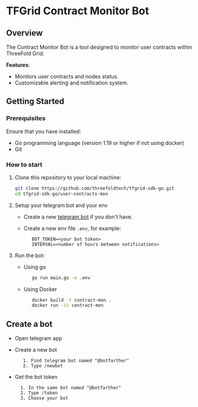 # TFGrid Contract Monitor Bot

## Overview

The Contract Monitor Bot is a tool designed to monitor user contracts within ThreeFold Grid.

**Features**:

- Monitors user contracts and nodes status.
- Customizable alerting and notification system.

## Getting Started

### Prerequisites

Ensure that you have installed:

- Go programming language (version 1.19 or higher if not using docker)
- Git

### How to start

1. Clone this repository to your local machine:

   ```bash
   git clone https://github.com/threefoldtech/tfgrid-sdk-go.git
   cd tfgrid-sdk-go/user-contracts-mon
   ```

2. Setup your telegram bot and your env

   - Create a new [telegram bot](README.md#create-a-bot) if you don't have.
   - Create a new env file `.env`, for example:

     ```env
        BOT_TOKEN=<your bot token>
        INTERVAL=<number of hours between notifications>
        ```

3. Run the bot:

   - Using go

     ```bash
        go run main.go -e .env
        ```

   - Using Docker

     ```bash
        docker build -t contract-mon .
        docker run -it contract-mon
        ```

## Create a bot

- Open telegram app
- Create a new bot

  ```ordered
     1. Find telegram bot named "@botfarther"
     2. Type /newbot
     ```

- Get the bot token

  ```ordered
    1. In the same bot named "@botfarther"
    2. Type /token
    3. Choose your bot
    ```
